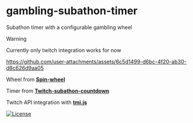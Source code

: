 <h1>gambling-subathon-timer</h1>
Subathon timer with a configurable gambling wheel

> [!WARNING]  
> Currently only twitch integration works for now


https://github.com/user-attachments/assets/6c5d1499-d6bc-4f20-ab30-d8c626d9aa05


Wheel from **[Spin-wheel](https://github.com/CrazyTim/spin-wheel)**

Timer from **[Twitch-subathon-countdown](https://github.com/JayexDesigns/twitch-subathon-countdown)**

Twitch API integration with **[tmi.js](https://github.com/tmijs/tmi.js)**


[![License](https://img.shields.io/badge/license-MIT-blue)](#license "View license")
